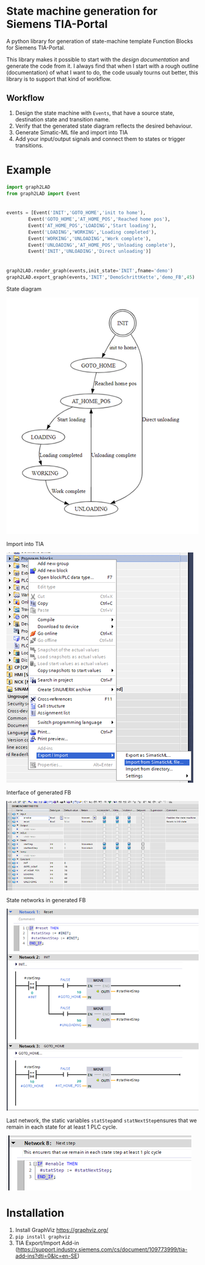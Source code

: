 # State machine generation for Siemens TIA-Portal

A python library for generation of state-machine template Function Blocks for Siemens TIA-Portal.

This library makes it possible to start with the *design documentation* and generate the code from it. 
I always find that when I start with a rough outline (documentation) of what I want to do, the code usualy tourns out better, this library is to support that kind of workflow.


## Workflow

1. Design the state machine with `Events`, that have a source state, destination state and transition name.
2. Verify that the generated state diagram reflects the desired behaviour.
3. Generate Simatic-ML file and import into TIA
4. Add your input/output signals and connect them to states or trigger transitions.

# Example
```python
import graph2LAD
from graph2LAD import Event


events = [Event('INIT','GOTO_HOME','init to home'),
        Event('GOTO_HOME','AT_HOME_POS','Reached home pos'),
        Event('AT_HOME_POS','LOADING','Start loading'),
        Event('LOADING','WORKING','Loading completed'),
        Event('WORKING','UNLOADING','Work complete'),
        Event('UNLOADING','AT_HOME_POS','Unloading complete'),
        Event('INIT','UNLOADING','Direct unloading')]


graph2LAD.render_graph(events,init_state='INIT',fname='demo')
graph2LAD.export_graph(events,'INIT','DemoSchrittKette','demo_FB',45)
```

State diagram

![](img/demo_state_machine.PNG)

Import into TIA

![](img/import_TIA.PNG)

Interface of generated FB

![](img/fb_interface.PNG)

State networks in generated FB

![](img/state_nets.PNG)

Last network, the static variables `statStep`and `statNextStep`ensures that we remain in each state for at least 1 PLC cycle.

![](img/last_network.PNG)

# Installation

1. Install GraphViz https://graphviz.org/
2. `pip install graphviz`
3. TIA Export/Import Add-in (https://support.industry.siemens.com/cs/document/109773999/tia-add-ins?dti=0&lc=en-SE)
